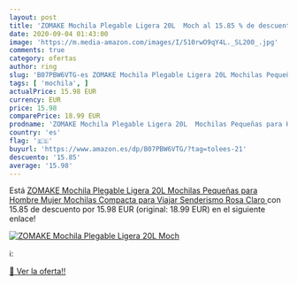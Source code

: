 ```yaml
---
layout: post
title: 'ZOMAKE Mochila Plegable Ligera 20L  Moch al 15.85 % de descuento'
date: 2020-09-04 01:43:00
image: 'https://m.media-amazon.com/images/I/510rwO9qY4L._SL200_.jpg'
comments: true
category: ofertas
author: ring
slug: 'B07PBW6VTG-es ZOMAKE Mochila Plegable Ligera 20L Mochilas Pequeñas para...'
tags: [ 'mochila', ]
actualPrice: 15.98 EUR
currency: EUR
price: 15.98
comparePrice: 18.99 EUR
prodname: 'ZOMAKE Mochila Plegable Ligera 20L  Mochilas Pequeñas para Hombre Mujer  Mochilas Compacta para Viajar Senderismo Rosa Claro '
country: 'es'
flag: '🇪🇸'
buyurl: 'https://www.amazon.es/dp/B07PBW6VTG/?tag=tolees-21'
descuento: '15.85'
average: '15.98'
---
```


Está [ZOMAKE Mochila Plegable Ligera 20L  Mochilas Pequeñas para Hombre Mujer  Mochilas Compacta para Viajar Senderismo Rosa Claro ](https://www.amazon.es/dp/B07PBW6VTG/?tag=tolees-21) con 15.85 de descuento por 15.98 EUR (original: 18.99 EUR) en el siguiente enlace!

[![ZOMAKE Mochila Plegable Ligera 20L  Moch](https://m.media-amazon.com/images/I/510rwO9qY4L._SL200_.jpg)](https://www.amazon.es/dp/B07PBW6VTG/?tag=tolees-21)

ℹ️:


[🛒 Ver la oferta!!](https://www.amazon.es/dp/B07PBW6VTG/?tag=tolees-21)
